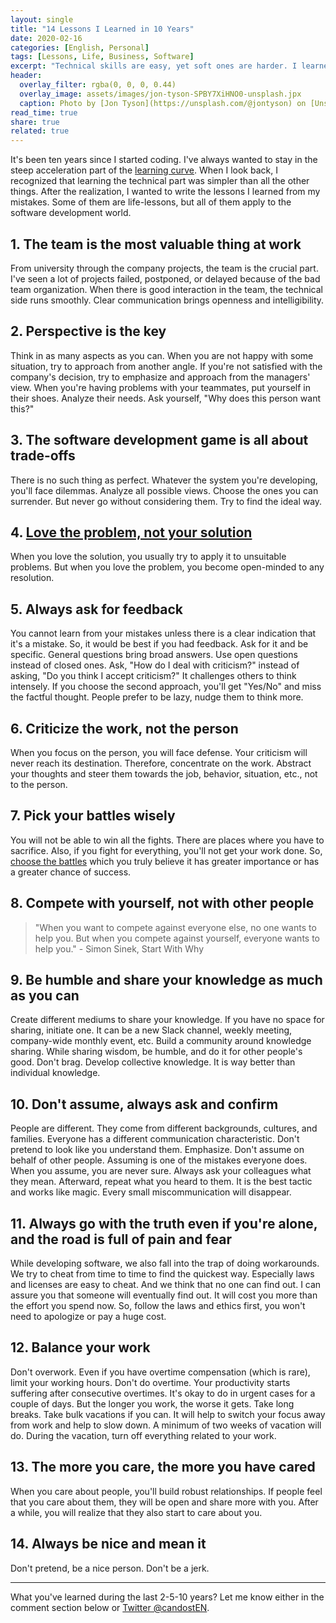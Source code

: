 ```yaml
---
layout: single
title: "14 Lessons I Learned in 10 Years"
date: 2020-02-16
categories: [English, Personal]
tags: [Lessons, Life, Business, Software]
excerpt: "Technical skills are easy, yet soft ones are harder. I learned a lot of lessons from my failures, experiences, and successes. Here is my shortlist."
header:
  overlay_filter: rgba(0, 0, 0, 0.44)
  overlay_image: assets/images/jon-tyson-SPBY7XiHNO0-unsplash.jpx
  caption: Photo by [Jon Tyson](https://unsplash.com/@jontyson) on [Unsplash](https://unsplash.com)
read_time: true
share: true
related: true
---
```


It's been ten years since I started coding. I've always wanted to stay in the steep acceleration part of the [learning curve](https://www.researchgate.net/figure/The-learning-curve-With-the-introduction-and-implementation-of-a-new-technique-high_fig2_237994914). When I look back, I recognized that learning the technical part was simpler than all the other things. After the realization, I wanted to write the lessons I learned from my mistakes. Some of them are life-lessons, but all of them apply to the software development world.

## 1. The team is the most valuable thing at work

From university through the company projects, the team is the crucial part. I've seen a lot of projects failed, postponed, or delayed because of the bad team organization. When there is good interaction in the team, the technical side runs smoothly. Clear communication brings openness and intelligibility.

## 2. Perspective is the key

Think in as many aspects as you can. When you are not happy with some situation, try to approach from another angle. If you're not satisfied with the company's decision, try to emphasize and approach from the managers' view.
When you're having problems with your teammates, put yourself in their shoes. Analyze their needs. Ask yourself, "Why does this person want this?"

## 3. The software development game is all about trade-offs

There is no such thing as perfect. Whatever the system you're developing, you'll face dilemmas. Analyze all possible views. Choose the ones you can surrender. But never go without considering them. Try to find the ideal way.

## 4. [Love the problem, not your solution](https://blog.leanstack.com/love-the-problem-not-your-solution-65cfbfb1916b)

When you love the solution, you usually try to apply it to unsuitable problems. But when you love the problem, you become open-minded to any resolution.

## 5. Always ask for feedback

You cannot learn from your mistakes unless there is a clear indication that it's a mistake. So, it would be best if you had feedback. Ask for it and be specific. General questions bring broad answers. Use open questions instead of closed ones. Ask, "How do I deal with criticism?" instead of asking, "Do you think I accept criticism?"  It challenges others to think intensely. If you choose the second approach, you'll get "Yes/No" and miss the factful thought. People prefer to be lazy, nudge them to think more.

## 6. Criticize the work, not the person

When you focus on the person, you will face defense. Your criticism will never reach its destination. Therefore, concentrate on the work. Abstract your thoughts and steer them towards the job, behavior, situation, etc., not to the person.

## 7. Pick your battles wisely

You will not be able to win all the fights. There are places where you have to sacrifice. Also, if you fight for everything, you'll not get your work done. So, [choose the battles](https://idioms.thefreedictionary.com/choose+your+battles) which you truly believe it has greater importance or has a greater chance of success.

## 8. Compete with yourself, not with other people

> "When you want to compete against everyone else, no one wants to help you. But when you compete against yourself, everyone wants to help you." - Simon Sinek, Start With Why

## 9. Be humble and share your knowledge as much as you can

Create different mediums to share your knowledge. If you have no space for sharing, initiate one. It can be a new Slack channel, weekly meeting, company-wide monthly event, etc. Build a community around knowledge sharing.
While sharing wisdom, be humble, and do it for other people's good. Don't brag. Develop collective knowledge. It is way better than individual knowledge.

## 10. Don't assume, always ask and confirm

People are different. They come from different backgrounds, cultures, and families. Everyone has a different communication characteristic. Don't pretend to look like you understand them. Emphasize.
Don't assume on behalf of other people. Assuming is one of the mistakes everyone does. When you assume, you are never sure. Always ask your colleagues what they mean. Afterward, repeat what you heard to them. It is the best tactic and works like magic. Every small miscommunication will disappear.

## 11. Always go with the truth even if you're alone, and the road is full of pain and fear

While developing software, we also fall into the trap of doing workarounds. We try to cheat from time to time to find the quickest way.
Especially laws and licenses are easy to cheat. And we think that no one can find out. I can assure you that someone will eventually find out. It will cost you more than the effort you spend now. So, follow the laws and ethics first, you won't need to apologize or pay a huge cost.

## 12. Balance your work

Don't overwork. Even if you have overtime compensation (which is rare), limit your working hours. Don't do overtime. Your productivity starts suffering after consecutive overtimes. It's okay to do in urgent cases for a couple of days. But the longer you work, the worse it gets.
Take long breaks. Take bulk vacations if you can. It will help to switch your focus away from work and help to slow down. A minimum of two weeks of vacation will do. During the vacation, turn off everything related to your work.

## 13. The more you care, the more you have cared

When you care about people, you'll build robust relationships. If people feel that you care about them, they will be open and share more with you. After a while, you will realize that they also start to care about you.

## 14. Always be nice and mean it

Don't pretend, be a nice person. Don't be a jerk.

---

What you've learned during the last 2-5-10 years? Let me know either in the comment section below or [Twitter @candostEN](https://twitter.com/candosten).
